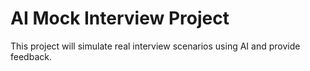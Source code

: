 # AI Mock Interview Project
This project will simulate real interview scenarios using AI and provide feedback.
